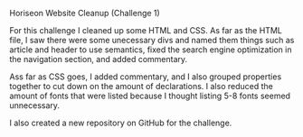 Horiseon Website Cleanup (Challenge 1)

For this challenge I cleaned up some HTML and CSS. As far as the HTML file, I saw there were some unecessary divs and named them things such as article and header to use semantics, fixed the search engine optimization in the navigation section, and added commentary. 

Ass far as CSS goes, I added commentary, and I also grouped properties together to cut down on the amount of declarations. I also reduced the amount of fonts that were listed because I thought listing 5-8 fonts seemed unnecessary. 

I also created a new repository on GitHub for the challenge.
